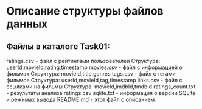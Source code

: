 # Описание структуры файлов данных 
 
## Файлы в каталоге Task01: 
 
ratings.csv - файл с рейтингами пользователей 
  Структура: userId,movieId,rating,timestamp 
movies.csv - файл с информацией о фильмах 
  Структура: movieId,title,genres 
tags.csv - файл с тегами фильмов 
  Структура: userId,movieId,tag,timestamp 
links.csv - файл с ссылками на фильмы 
  Структура: movieId,imdbId,tmdbId 
ratings_count.txt - результаты анализа ratings.csv 
sqlite.txt - информация о версии SQLite и режимах вывода 
README.md - этот файл с описанием 
